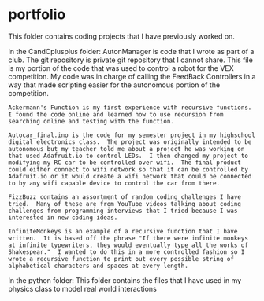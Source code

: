 # portfolio

This folder contains coding projects that I have previously worked on.

In the CandCplusplus folder:
	AutonManager is code that I wrote as part of a club.  The git repository is private git repository that I cannot share.  This file is my portion of the code that was used to control a robot for the VEX competition.  My code was in charge of calling the FeedBack Controllers in a way that made scripting easier for the autonomous portion of the competition.

	Ackermann's Function is my first experience with recursive functions.  I found the code online and learned how to use recursion from searching online and testing with the function.

	Autocar_final.ino is the code for my semester project in my highschool digital electronics class.  The project was originally intended to be autonomous but my teacher told me about a project he was working on that used Adafruit.io to control LEDs.  I then changed my project to modifying my RC car to be controlled over wifi.  The final product could either connect to wifi network so that it can be controlled by Adafruit.io or it would create a wifi network that could be connected to by any wifi capable device to control the car from there.

	FizzBuzz contains an assortment of random coding challenges I have tried.  Many of these are from YouTube videos talking about coding challenges from programming interviews that I tried because I was interested in new coding ideas.

	InfiniteMonkeys is an example of a recursive function that I have written.  It is based off the phrase "If there were infinite monkeys at infinite typewriters, they would eventually type all the works of Shakespear."  I wanted to do this in a more controlled fashion so I wrote a recursive function to print out every possible string of alphabetical characters and spaces at every length.

In the python folder:
	This folder contains the files that I have used in my physics class to model real world interactions
